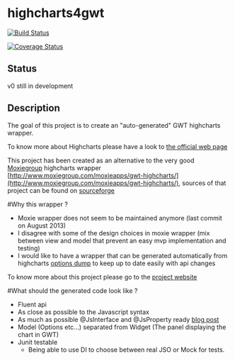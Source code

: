 highcharts4gwt
=============

[![Build Status](https://travis-ci.org/highcharts4gwt/highcharts4gwt.svg?branch=master)](https://travis-ci.org/highcharts4gwt/highcharts4gwt)

[![Coverage Status](https://coveralls.io/repos/highcharts4gwt/highcharts4gwt/badge.png)](https://coveralls.io/r/highcharts4gwt/highcharts4gwt)

## Status
v0 still in development

## Description
The goal of this project is to create an "auto-generated" GWT highcharts wrapper.

To know more about Highcharts please have a look to [the official web page](http://www.highcharts.com/products/highcharts)

This project has been created as an alternative to the very good [Moxiegroup](http://www.moxiegroup.com/) highcharts wrapper [http://www.moxiegroup.com/moxieapps/gwt-highcharts/](http://www.moxiegroup.com/moxieapps/gwt-highcharts/), sources of that project can be found on [sourceforge](http://sourceforge.net/projects/gwt-highcharts/) 

#Why this wrapper ?

* Moxie wrapper does not seem to be maintained anymore (last commit on August 2013)
* I disagree with some of the design choices in moxie wrapper (mix between view and model that prevent an easy mvp implementation and testing)
* I would like to have a wrapper that can be generated automatically from highcharts [options dump](http://api.highcharts.com/highcharts/option/dump.json) to keep up to date easily with api changes

To know more about this project please go to the [project website](https://gwthighcharts.github.io/)

#What should the generated code look like ?

* Fluent api
* As close as possible to the Javascript syntax
* As much as possible @JsInterface and @JsProperty ready [blog post](http://ronanquillevere.github.io/2014/02/02/GWT-futur-javascript-interop.html#.U_7f6zK1Z5I)
* Model (Options etc...) separated from Widget (The panel displaying the chart in GWT)
* Junit testable
  * Being able to use DI to choose between real JSO or Mock for tests.
